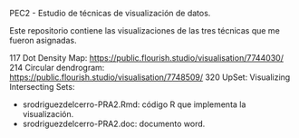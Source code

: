 PEC2 - Estudio de técnicas de visualización de datos.

Este repositorio contiene las visualizaciones de las tres técnicas que me fueron asignadas.

117 Dot Density Map: https://public.flourish.studio/visualisation/7744030/
214 Circular dendrogram: https://public.flourish.studio/visualisation/7748509/
320 UpSet: Visualizing Intersecting Sets: 
- srodriguezdelcerro-PRA2.Rmd: código R que implementa la visualización.
- srodriguezdelcerro-PRA2.doc: documento word.
